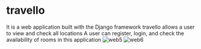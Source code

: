 # travello
It is a web application built with the Django framework
travello allows a user to view and check all locations
A user can register, login, and check the availability of
rooms in this application
![web5](https://user-images.githubusercontent.com/121161135/209180243-19ac81f2-148f-4d45-9dec-007737c07b2a.png)
![web6](https://user-images.githubusercontent.com/121161135/209180388-a6694464-81f2-42cf-880d-be74d120003e.png)
